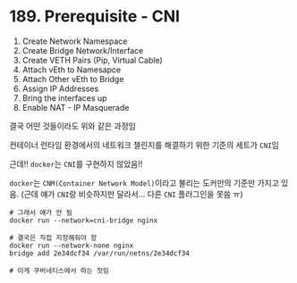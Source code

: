 # 189. Prerequisite - CNI

1. Create Network Namespace
2. Create Bridge Network/Interface
3. Create VETH Pairs (Pip, Virtual Cable)
4. Attach vEth to Namesapce
5. Attach Other vEth to Bridge
6. Assign IP Addresses
7. Bring the interfaces up
8. Enable NAT - IP Masquerade

결국 어떤 것들이라도 위와 같은 과정임

컨테이너 런타임 환경에서의 네트워크 챌린지를 해결하기 위한 기준의 세트가 `CNI`임

근데!! `docker`는 `CNI`를 구현하지 않았음!!

`docker`는 `CNM(Container Network Model)`이라고 불리는 도커만의 기준만 가지고 있음.
(근데 얘가 `CNI`랑 비슷하지만 달라서... 다른 `CNI` 플러그인을 못씀 ㅠ)

```shell
# 그래서 얘가 안 됨
docker run --network=cni-bridge nginx

# 결국은 직접 지정해줘야 함
docker run --network-none nginx
bridge add 2e34dcf34 /var/run/netns/2e34dcf34

# 이게 쿠버네티스에서 하는 짓임
```
